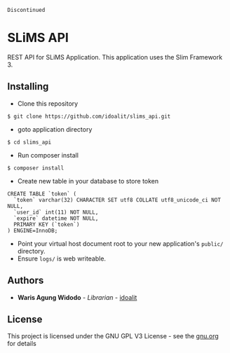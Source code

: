 ```
Discontinued
```


# SLiMS API

REST API for SLiMS Application. This application uses the Slim Framework 3.

## Installing

* Clone this repository

```
$ git clone https://github.com/idoalit/slims_api.git
```

* goto application directory

```
$ cd slims_api
```

* Run composer install

```
$ composer install
```

* Create new table in your database to store token

```
CREATE TABLE `token` (
  `token` varchar(32) CHARACTER SET utf8 COLLATE utf8_unicode_ci NOT NULL,
  `user_id` int(11) NOT NULL,
  `expire` datetime NOT NULL,
  PRIMARY KEY (`token`)
) ENGINE=InnoDB;
```

* Point your virtual host document root to your new application's `public/` directory.
* Ensure `logs/` is web writeable.

## Authors

* **Waris Agung Widodo** - *Librarian* - [idoalit](https://github.com/idoalit)

## License

This project is licensed under the GNU GPL V3 License - see the [gnu.org](http://www.gnu.org/licenses/gpl-3.0.en.html) for details
